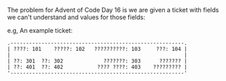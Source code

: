 The problem for Advent of Code Day 16 is we are given a ticket with fields we can't understand and values for those fields:

e.g, An example ticket:

```
.--------------------------------------------------------.
| ????: 101    ?????: 102   ??????????: 103     ???: 104 |
|                                                        |
| ??: 301  ??: 302             ???????: 303      ??????? |
| ??: 401  ??: 402           ???? ????: 403    ????????? |
'--------------------------------------------------------'
```
